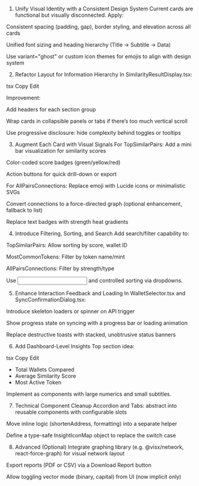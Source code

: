 1. Unify Visual Identity with a Consistent Design System
Current cards are functional but visually disconnected. Apply:

Consistent spacing (padding, gap), border styling, and elevation across all cards

Unified font sizing and heading hierarchy (Title → Subtitle → Data)

Use variant="ghost" or custom icon themes for emojis to align with design system

2. Refactor Layout for Information Hierarchy
In SimilarityResultDisplay.tsx:

tsx
Copy
Edit
<div className="space-y-8 mt-6">
  <div className="grid grid-cols-1 xl:grid-cols-3 gap-6">
    <KeyInsights results={results} className="col-span-2" />
    <MostCommonTokens results={results} />
  </div>
  <div className="grid grid-cols-1 xl:grid-cols-5 gap-6">
    <TopSimilarPairs results={results} className="col-span-2" />
    <AllPairsConnections results={results} className="col-span-3" />
  </div>
</div>
Improvement:

Add headers for each section group

Wrap cards in collapsible panels or tabs if there’s too much vertical scroll

Use progressive disclosure: hide complexity behind toggles or tooltips

3. Augment Each Card with Visual Signals
For TopSimilarPairs:
Add a mini bar visualization for similarity scores

Color-coded score badges (green/yellow/red)

Action buttons for quick drill-down or export

For AllPairsConnections:
Replace emoji with Lucide icons or minimalistic SVGs

Convert connections to a force-directed graph (optional enhancement, fallback to list)

Replace text badges with strength heat gradients

4. Introduce Filtering, Sorting, and Search
Add search/filter capability to:

TopSimilarPairs: Allow sorting by score, wallet ID

MostCommonTokens: Filter by token name/mint

AllPairsConnections: Filter by strength/type

Use <Input type="search" /> and controlled sorting via dropdowns.

5. Enhance Interaction Feedback and Loading
In WalletSelector.tsx and SyncConfirmationDialog.tsx:

Introduce skeleton loaders or spinner on API trigger

Show progress state on syncing with a progress bar or loading animation

Replace destructive toasts with stacked, unobtrusive status banners

6. Add Dashboard-Level Insights
Top section idea:

tsx
Copy
Edit
<StatsOverview>
  - Total Wallets Compared
  - Average Similarity Score
  - Most Active Token
</StatsOverview>
Implement as <Card> components with large numerics and small subtitles.

7. Technical Component Cleanup
Accordion and Tabs: abstract into reusable components with configurable slots

Move inline logic (shortenAddress, formatting) into a separate helper

Define a type-safe InsightIconMap object to replace the switch case

8. Advanced (Optional)
Integrate graphing library (e.g. @visx/network, react-force-graph) for visual network layout

Export reports (PDF or CSV) via a Download Report button

Allow toggling vector mode (binary, capital) from UI (now implicit only)